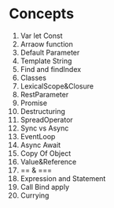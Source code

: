 # Concepts

1. Var let Const
2. Arraow function
3. Default Parameter
4. Template String
5. Find and findIndex
6. Classes
7. LexicalScope&Closure
8. RestParameter
9. Promise
10. Destructuring
11. SpreadOperator
12. Sync vs Async
13. EventLoop
14. Async Await
15. Copy Of Object
16. Value&Reference
17. == & ===
18. Expression and Statement
19. Call Bind apply
20. Currying
